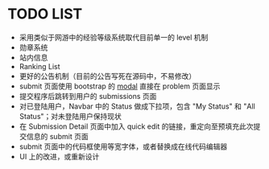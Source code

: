 TODO LIST
=========

- 采用类似于网游中的经验等级系统取代目前单一的 level 机制
- 勋章系统
- 站内信息
- Ranking List
- 更好的公告机制（目前的公告写死在源码中，不易修改）
- submit 页面使用 bootstrap 的 [modal](http://twitter.github.com/bootstrap/javascript.html#modals) 直接在 problem 页面显示
- 提交程序后跳转到用户的 submissions 页面
- 对已登陆用户，Navbar 中的 Status 做成下拉项，包含 "My Status" 和 "All Status"；对未登陆用户保持现状
- 在 Submission Detail 页面中加入 quick edit 的链接，重定向至预填充此次提交信息的 submit 页面
- submit 页面中的代码框使用等宽字体，或者替换成在线代码编辑器
- UI 上的改进，或重新设计
